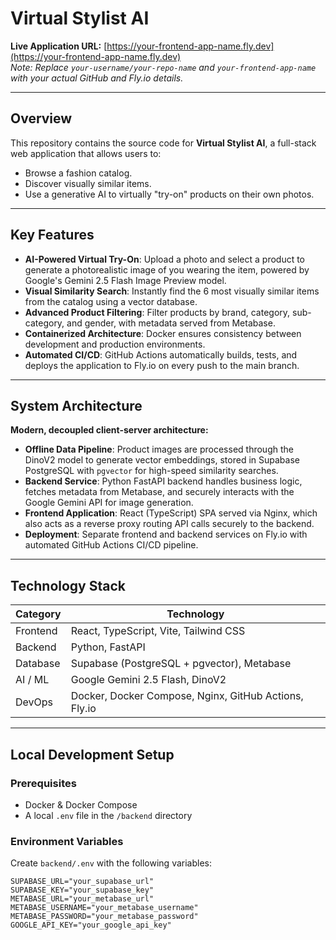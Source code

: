 # Virtual Stylist AI

**Live Application URL:** [https://your-frontend-app-name.fly.dev](https://your-frontend-app-name.fly.dev)  
*Note: Replace `your-username/your-repo-name` and `your-frontend-app-name` with your actual GitHub and Fly.io details.*

---

## Overview

This repository contains the source code for **Virtual Stylist AI**, a full-stack web application that allows users to:

- Browse a fashion catalog.
- Discover visually similar items.
- Use a generative AI to virtually "try-on" products on their own photos.

---

## Key Features

- **AI-Powered Virtual Try-On**: Upload a photo and select a product to generate a photorealistic image of you wearing the item, powered by Google's Gemini 2.5 Flash Image Preview model.  
- **Visual Similarity Search**: Instantly find the 6 most visually similar items from the catalog using a vector database.  
- **Advanced Product Filtering**: Filter products by brand, category, sub-category, and gender, with metadata served from Metabase.  
- **Containerized Architecture**: Docker ensures consistency between development and production environments.  
- **Automated CI/CD**: GitHub Actions automatically builds, tests, and deploys the application to Fly.io on every push to the main branch.

---

## System Architecture

**Modern, decoupled client-server architecture:**

- **Offline Data Pipeline**: Product images are processed through the DinoV2 model to generate vector embeddings, stored in Supabase PostgreSQL with `pgvector` for high-speed similarity searches.  
- **Backend Service**: Python FastAPI backend handles business logic, fetches metadata from Metabase, and securely interacts with the Google Gemini API for image generation.  
- **Frontend Application**: React (TypeScript) SPA served via Nginx, which also acts as a reverse proxy routing API calls securely to the backend.  
- **Deployment**: Separate frontend and backend services on Fly.io with automated GitHub Actions CI/CD pipeline.

---

## Technology Stack

| Category   | Technology                                       |
|------------|-------------------------------------------------|
| Frontend   | React, TypeScript, Vite, Tailwind CSS          |
| Backend    | Python, FastAPI                                 |
| Database   | Supabase (PostgreSQL + pgvector), Metabase     |
| AI / ML    | Google Gemini 2.5 Flash, DinoV2                |
| DevOps     | Docker, Docker Compose, Nginx, GitHub Actions, Fly.io |

---

## Local Development Setup

### Prerequisites

- Docker & Docker Compose  
- A local `.env` file in the `/backend` directory

### Environment Variables

Create `backend/.env` with the following variables:

```dotenv
SUPABASE_URL="your_supabase_url"
SUPABASE_KEY="your_supabase_key"
METABASE_URL="your_metabase_url"
METABASE_USERNAME="your_metabase_username"
METABASE_PASSWORD="your_metabase_password"
GOOGLE_API_KEY="your_google_api_key"